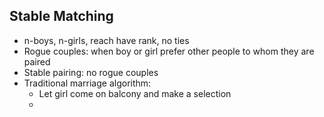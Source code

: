 
## Stable Matching
- n-boys, n-girls, reach have rank, no ties
- Rogue couples: when boy or girl prefer other people to whom they are paired
- Stable pairing: no rogue couples
- Traditional marriage algorithm:
	- Let girl come on balcony and make a selection
	- 